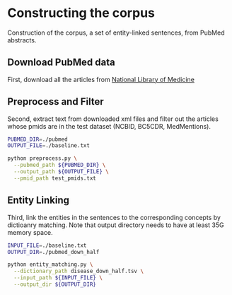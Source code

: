 
# Constructing the corpus
Construction of the corpus, a set of entity-linked sentences, from PubMed abstracts.

## Download PubMed data
First, download all the articles from [National Library of Medicine](https://www.nlm.nih.gov/databases/download/pubmed_medline.html)

## Preprocess and Filter
Second, extract text from downloaded xml files and filter out the articles whose pmids are in the test dataset (NCBID, BC5CDR, MedMentions).

```bash
PUBMED_DIR=./pubmed
OUTPUT_FILE=./baseline.txt

python preprocess.py \
  --pubmed_path ${PUBMED_DIR} \
  --output_path ${OUTPUT_FILE} \
  --pmid_path test_pmids.txt
```

## Entity Linking
Third, link the entities in the sentences to the corresponding concepts by dictioanry matching.
Note that output directory needs to have at least 35G memory space.

```bash
INPUT_FILE=./baseline.txt
OUTPUT_DIR=./pubmed_down_half

python entity_matching.py \
  --dictionary_path disease_down_half.tsv \
  --input_path ${INPUT_FILE} \
  --output_dir ${OUTPUT_DIR}
```
